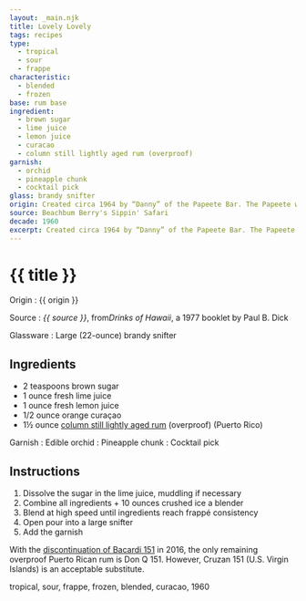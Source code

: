 ```yaml
---
layout: _main.njk
title: Lovely Lovely
tags: recipes
type:
  - tropical
  - sour
  - frappe
characteristic:
  - blended
  - frozen
base: rum base
ingredient:
  - brown sugar
  - lime juice
  - lemon juice
  - curacao
  - column still lightly aged rum (overproof)
garnish:
  - orchid
  - pineapple chunk
  - cocktail pick
glass: brandy snifter
origin: Created circa 1964 by “Danny” of the Papeete Bar. The Papeete was located in the Waikikian Hotel’s Tahitian Lanai restaurant, located on Waikiki Beach.
source: Beachbum Berry's Sippin' Safari
decade: 1960
excerpt: Created circa 1964 by “Danny” of the Papeete Bar. The Papeete was located in the Waikikian Hotel’s Tahitian Lanai restaurant, located on Waikiki Beach.
---
```

<!-- markdownlint-disable MD025 -->
# {{ title }}
<!-- markdownlint-enable MD025 -->

Origin
  : {{ origin }}

Source
  : <cite><span data-pagefind-filter="Source">{{ source }}</span></cite>, from<cite>Drinks of Hawaii</cite>, a 1977 booklet by Paul B. Dick

Glassware
  : Large (22-ounce) brandy snifter

## Ingredients

* 2 teaspoons brown sugar
* 1 ounce fresh lime juice
* 1 ounce fresh lemon juice
* 1/2 ounce orange curaçao
* 1&frac12; ounce [column still lightly aged rum](/rums/07-rum-column-still-lightly-aged/) (overproof) (Puerto Rico)

Garnish
  : Edible orchid
  : Pineapple chunk
  : Cocktail pick

## Instructions

1. Dissolve the sugar in the lime juice, muddling if necessary
2. Combine all ingredients + 10 ounces crushed ice a blender
3. Blend at high speed until ingredients reach <span lang="fr">frappé</span> consistency
4. Open pour into a large snifter
5. Add the garnish

<tiki-callout type="info">

  With the <a href="https://www.bacardi.com/us/en/the-legend-of-bacardi-151-rum/" target="_blank" rel="external noopener">discontinuation of Bacardi 151</a> in 2016, the only remaining overproof Puerto Rican rum is Don Q 151. However, Cruzan 151 (U.S. Virgin Islands) is an acceptable substitute.

</tiki-callout>

<div
  class="sr-only"
  data-cat[0]="Drink"
  data-type[0]="Tropical"
  data-type[1]="Sour"
  data-type[2]="Frappé"
  data-char[0]="Blended"
  data-char[1]="Frozen"
  data-base[0]="Rum/Cane spirits"
  data-source[0]="Drinks of Hawaii"
  data-ingredient[0]="Sugar, brown"
  data-ingredient[1]="Lime juice"
  data-ingredient[2]="Lemon juice"
  data-ingredient[3]="Curaçao"
  data-ingredient[4]="Curaçao, orange"
  data-ingredient[5]="Column still lightly aged rum"
  data-ingredient[6]="Column still lightly aged rum (overproof) (Puerto Rico)"
  data-origin[0]="Danny (surname unknown)"
  data-origin[3]="Papeete Bar, Tahitian Lanai Restaurant, Waikikian Hotel, Waikiki Beach"
  data-glass[0]="Brandy snifter"
  data-glass[1]="Brandy snifter, large (22-ounce)"
  data-garnish[0]="Edible orchid"
  data-garnish[1]="Pineapple chunk(s)"
  data-garnish[2]="Cocktail pick"
  data-decade[0]="1960"
  data-pagefind-filter="
    Category[data-cat[0]],
    Type[data-type[0]],
    Type[data-type[1]],
    Type[data-type[2]],
    Characteristic[data-char[0]],
    Characteristic[data-char[1]],
    Base[data-base[0]],
    Source[data-source[0]],
    Ingredient[data-ingredient[0]],
    Ingredient[data-ingredient[1]],
    Ingredient[data-ingredient[2]],
    Ingredient[data-ingredient[3]],
    Ingredient[data-ingredient[4]],
    Ingredient[data-ingredient[5]],
    Ingredient[data-ingredient[6]],
    Pantry[data-ingredient[0]],
    Pantry[data-garnish[0]],
    Pantry[data-garnish[1]],
    Juice[data-ingredient[1]],
    Juice[data-ingredient[2]],
    Liquor[data-ingredient[7]],
    Liquor[data-ingredient[8]],
    Origin[data-origin[0]],
    Origin[data-origin[1]],
    Glassware[data-glass[0]],
    Glassware[data-glass[1]],
    Garnish[data-garnish[0]],
    Garnish[data-garnish[1]],
    Garnish[data-garnish[2]],
    Decade[data-decade[0]]
  "
>
</div>

<div class="keywords" aria-hidden>tropical, sour, frappe, frozen, blended, curacao, 1960</div>

